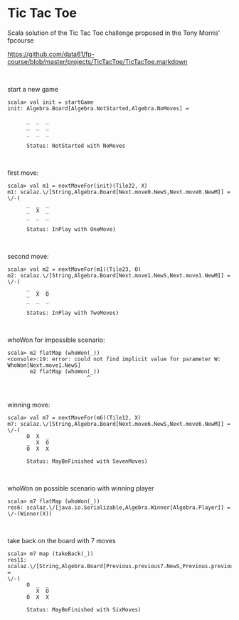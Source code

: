 # Tic Tac Toe


Scala solution of the Tic Tac Toe challenge proposed in the Tony Morris' fpcourse

https://github.com/data61/fp-course/blob/master/projects/TicTacToe/TicTacToe.markdown

&nbsp;

start a new game
```
scala> val init = startGame
init: Algebra.Board[Algebra.NotStarted,Algebra.NoMoves] =

      _  _  _
      _  _  _
      _  _  _

      Status: NotStarted with NoMoves
 ```

&nbsp;

first move:
```
scala> val m1 = nextMoveFor(init)(Tile22, X)
m1: scalaz.\/[String,Algebra.Board[Next.move0.NewS,Next.move0.NewM]] =
\/-(
      _  _  _
      _  X  _
      _  _  _

      Status: InPlay with OneMove)
```

&nbsp;

second move:
```
scala> val m2 = nextMoveFor(m1)(Tile23, O)
m2: scalaz.\/[String,Algebra.Board[Next.move1.NewS,Next.move1.NewM]] =
\/-(
      _  _  _
      _  X  O
      _  _  _

      Status: InPlay with TwoMoves)
```

&nbsp;

whoWon for impossible scenario:
```
scala> m2 flatMap (whoWon(_))
<console>:19: error: could not find implicit value for parameter W: WhoWon[Next.move1.NewS]
       m2 flatMap (whoWon(_))
                         ^
```

&nbsp;

winning move:
```
scala> val m7 = nextMoveFor(m6)(Tile12, X)
m7: scalaz.\/[String,Algebra.Board[Next.move6.NewS,Next.move6.NewM]] =
\/-(
      O  X  _
      _  X  O
      O  X  X

      Status: MayBeFinished with SevenMoves)
```

&nbsp;

whoWon on possible scenario with winning player
```
scala> m7 flatMap (whoWon(_))
res6: scalaz.\/[java.io.Serializable,Algebra.Winner[Algebra.Player]] = \/-(Winner(X))
```

&nbsp;

take back on the board with 7 moves
```
scala> m7 map (takeBack(_))
res11: scalaz.\/[String,Algebra.Board[Previous.previous7.NewS,Previous.previous7.NewM]] =
\/-(
      O  _  _
      _  X  O
      O  X  X

      Status: MayBeFinished with SixMoves)
```


